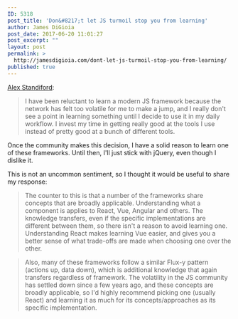 ```yaml
---
ID: 5318
post_title: 'Don&#8217;t let JS turmoil stop you from learning'
author: James DiGioia
post_date: 2017-06-20 11:01:27
post_excerpt: ""
layout: post
permalink: >
  http://jamesdigioia.com/dont-let-js-turmoil-stop-you-from-learning/
published: true
---
```

[Alex Standiford](https://deliciousbrains.com/vue-vs-react-battle-javascript/#comment-3369700208):

> I have been reluctant to learn a modern JS framework because the network has felt too volatile for me to make a jump, and I really don't see a point in learning something until I decide to use it in my daily workflow. I invest my time in getting really good at the tools I use instead of pretty good at a bunch of different tools.

Once the community makes this decision, I have a solid reason to learn one of these frameworks. Until then, I'll just stick with jQuery, even though I dislike it.

This is not an uncommon sentiment, so I thought it would be useful to share my response:

> The counter to this is that a number of the frameworks share concepts that are broadly applicable. Understanding what a component is applies to React, Vue, Angular and others. The knowledge transfers, even if the specific implementations are different between them, so there isn't a reason to avoid learning one. Understanding React makes learning Vue easier, and gives you a better sense of what trade-offs are made when choosing one over the other.

> Also, many of these frameworks follow a similar Flux-y pattern (actions up, data down), which is additional knowledge that again transfers regardless of framework. The volatility in the JS community has settled down since a few years ago, and these concepts are broadly applicable, so I'd highly recommend picking one (usually React) and learning it as much for its concepts/approaches as its specific implementation.